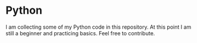 # Python
I am collecting some of my Python code in this repository. At this point I am still a beginner and practicing basics. Feel free to contribute.
